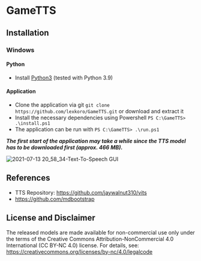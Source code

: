# GameTTS


## Installation

### Windows
#### Python
- Install [Python3](https://www.python.org/downloads/) (tested with Python 3.9)

#### Application
  
- Clone the application via git `git clone https://github.com/lexkoro/GameTTS.git` or download and extract it
- Install the necessary dependencies using Powershell `PS C:\GameTTS> .\install.ps1`
- The application can be run with `PS C:\GameTTS> .\run.ps1`


***The first start of the application may take a while since the TTS model has to be downloaded first (approx. 466 MB).***


![2021-07-13 20_58_34-Text-To-Speech GUI](https://user-images.githubusercontent.com/6319070/125511688-8c2aed42-d8ac-4826-bf57-fb2bfe27f0fb.png)


## References

- TTS Repository: https://github.com/jaywalnut310/vits
- https://github.com/mdbootstrap


## License and Disclaimer

The released models are made available for non-commercial use only under the terms of the Creative Commons Attribution-NonCommercial 4.0 International (CC BY-NC 4.0) license. For details, see: https://creativecommons.org/licenses/by-nc/4.0/legalcode

